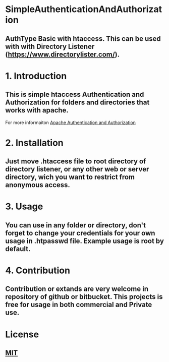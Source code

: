 # SimpleAuthenticationAndAuthorization
## AuthType Basic with htaccess. This can be used with with Directory Listener (https://www.directorylister.com/).

# 1. Introduction
## This is simple htaccess Authentication and Authorization for folders and directories that works with apache.
For more informaiton [Apache Authentication and Authorization](http://httpd.apache.org/docs/current/howto/auth.html)

# 2. Installation
## Just move .htaccess file to root directory of directory listener, or any other web or server directory, wich you want to restrict from anonymous access.

# 3. Usage
## You can use in any folder or directory, don't forget to change your credentials for your own usage in .htpasswd file. Example usage is root by default.

# 4. Contribution
## Contribution or extands are very welcome in repository of github or bitbucket. This projects is free for usage in both commercial and Private use.

# License
## [MIT](https://choosealicense.com/licenses/mit/)
